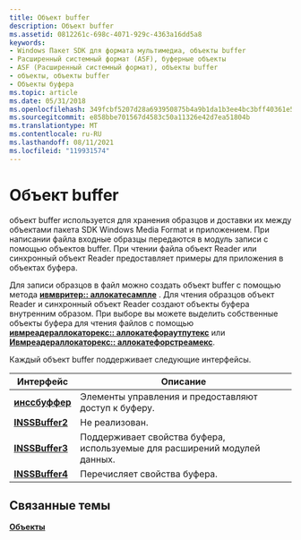 ```yaml
---
title: Объект buffer
description: Объект buffer
ms.assetid: 0812261c-698c-4071-929c-4363a16dd5a8
keywords:
- Windows Пакет SDK для формата мультимедиа, объекты buffer
- Расширенный системный формат (ASF), буферные объекты
- ASF (Расширенный системный формат), объекты buffer
- объекты, объекты buffer
- Объекты буфера
ms.topic: article
ms.date: 05/31/2018
ms.openlocfilehash: 349fcbf5207d28a693950875b4a9b1da1b3ee4bc3bff40361e57c0a004ce6c84
ms.sourcegitcommit: e858bbe701567d4583c50a11326e42d7ea51804b
ms.translationtype: MT
ms.contentlocale: ru-RU
ms.lasthandoff: 08/11/2021
ms.locfileid: "119931574"
---
```

# <a name="buffer-object"></a>Объект buffer

объект buffer используется для хранения образцов и доставки их между объектами пакета SDK Windows Media Format и приложением. При написании файла входные образцы передаются в модуль записи с помощью объектов buffer. При чтении файла объект Reader или синхронный объект Reader предоставляет примеры для приложения в объектах буфера.

Для записи образцов в файл можно создать объект buffer с помощью метода [**ивмвритер:: аллокатесампле**](/previous-versions/windows/desktop/api/Wmsdkidl/nf-wmsdkidl-iwmwriter-allocatesample) . Для чтения образцов объект Reader и синхронный объект Reader создают объекты буфера внутренним образом. При выборе вы можете выделить собственные объекты буфера для чтения файлов с помощью [**ивмреадераллокаторекс:: аллокатефораутпутекс**](/previous-versions/windows/desktop/api/Wmsdkidl/nf-wmsdkidl-iwmreaderallocatorex-allocateforoutputex) или [**Ивмреадераллокаторекс:: аллокатефорстреамекс**](/previous-versions/windows/desktop/api/Wmsdkidl/nf-wmsdkidl-iwmreaderallocatorex-allocateforstreamex).

Каждый объект buffer поддерживает следующие интерфейсы.



| Интерфейс                          | Описание                                                          |
|------------------------------------|----------------------------------------------------------------------|
| [**инссбуффер**](/previous-versions/windows/desktop/api/wmsbuffer/nn-wmsbuffer-inssbuffer)   | Элементы управления и предоставляют доступ к буферу.                          |
| [**INSSBuffer2**](/previous-versions/windows/desktop/api/wmsbuffer/nn-wmsbuffer-inssbuffer2) | Не реализован.                                                     |
| [**INSSBuffer3**](/previous-versions/windows/desktop/api/wmsbuffer/nn-wmsbuffer-inssbuffer3) | Поддерживает свойства буфера, используемые для расширений модулей данных. |
| [**INSSBuffer4**](/previous-versions/windows/desktop/api/wmsbuffer/nn-wmsbuffer-inssbuffer4) | Перечисляет свойства буфера.                                        |



 

## <a name="related-topics"></a>Связанные темы

<dl> <dt>

[**Объекты**](objects.md)
</dt> </dl>

 

 




